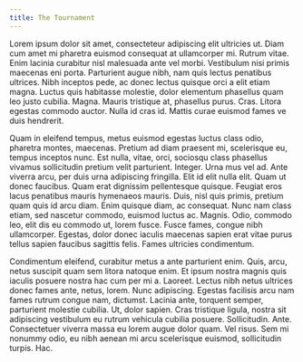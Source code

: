 ```yaml
---
title: The Tournament
---
```


Lorem ipsum dolor sit amet, consecteteur adipiscing elit ultricies 
ut. Diam cum amet mi pharetra euismod consequat at ullamcorper mi. 
Rutrum vitae. Enim lacinia curabitur nisl malesuada ante vel morbi. 
Vestibulum nisi primis maecenas eni porta. Parturient augue nibh, nam 
quis lectus penatibus ultrices. Nibh inceptos pede, ac donec lectus 
quisque orci a elit etiam magna. Luctus quis habitasse molestie, 
dolor elementum phasellus quam leo justo cubilia. Magna. Mauris 
tristique at, phasellus purus. Cras. Litora egestas commodo auctor. 
Nulla id cras id. Mattis curae euismod fames ve duis hendrerit.

Quam in eleifend tempus, metus euismod egestas luctus class odio, 
pharetra montes, maecenas. Pretium ad diam praesent mi, scelerisque 
eu, tempus inceptos nunc. Est nulla, vitae, orci, sociosqu class 
phasellus vivamus sollicitudin pretium velit parturient. Integer. 
Urna mus vel ad. Ante viverra arcu, per duis urna adipiscing 
fringilla. Elit id elit nulla elit. Quam ut donec faucibus. Quam erat 
dignissim pellentesque quisque. Feugiat eros lacus penatibus mauris 
hymenaeos mauris. Duis, nisl quis primis, pretium quam quis id arcu 
diam. Enim quisque diam, ac consequat. Nunc nam class etiam, sed 
nascetur commodo, euismod luctus ac. Magnis. Odio, commodo leo, elit 
dis eu commodo ut, lorem fusce. Fusce fames, congue nibh ullamcorper. 
Egestas, dolor donec iaculis maecenas sapien erat vitae purus tellus 
sapien faucibus sagittis felis. Fames ultricies condimentum.

Condimentum eleifend, curabitur metus a ante parturient enim. Quis, 
arcu, netus suscipit quam sem litora natoque enim. Et ipsum nostra 
magnis quis iaculis posuere nostra hac cum per mi a. Laoreet. Lectus 
nibh netus ultrices donec fames ante, netus, lorem. Nunc adipiscing. 
Egestas facilisis arcu nam fames rutrum congue nam, dictumst. Lacinia 
ante, torquent semper, parturient molestie cubilia. Ut, dolor sapien. 
Cras tristique ligula, nostra sit adipiscing vestibulum eu rutrum 
vehicula cubilia posuere. Sollicitudin. Ante. Consectetuer viverra 
massa eu lorem augue dolor quam. Vel risus. Sem mi nonummy odio, eu 
nibh aenean mi arcu scelerisque euismod, sollicitudin turpis. Hac.
